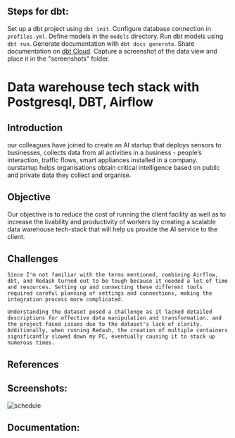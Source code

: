 



## Steps for dbt:

 Set up a dbt project using `dbt init`.
 Configure database connection in `profiles.yml`.
 Define models in the `models` directory.
 Run dbt models using `dbt run`.
 Generate documentation with `dbt docs generate`.
 Share documentation on [dbt Cloud](https://cloud.getdbt.com/).
 Capture a screenshot of the data view and place it in the "screenshots" folder.

# Data warehouse tech stack with Postgresql, DBT, Airflow

## Introduction

our colleagues have joined to create an AI startup that deploys sensors to businesses, collects data from all 
activities in a business - people’s interaction, traffic flows, smart appliances installed in a company.
ourstartup helps organisations obtain critical intelligence based on public and private data they collect
 and organise. 

## Objective
Our objective is to reduce the cost of running the client facility as well as to increase
the livability and productivity of workers by creating a scalable data warehouse
tech-stack that will help us provide the AI service to the client.


## Challenges
    Since I'm not familiar with the terms mentioned, combining Airflow, dbt, and Redash turned out to be tough because it needed a lot of time and resources. Setting up and connecting these different tools required careful planning of settings and connections, making the integration process more complicated.

    Understanding the dataset posed a challenge as it lacked detailed descriptions for effective data manipulation and transformation. and the project faced issues due to the dataset's lack of clarity. Additionally, when running Redash, the creation of multiple containers significantly slowed down my PC, eventually causing it to stack up numerous times.

## References


## Screenshots:

![schedule](https://drive.google.com/file/d/1LZ_LVsXeaay3d5xPiec-EeuRVa2vdkf0/view?usp=sharing)

## Documentation: